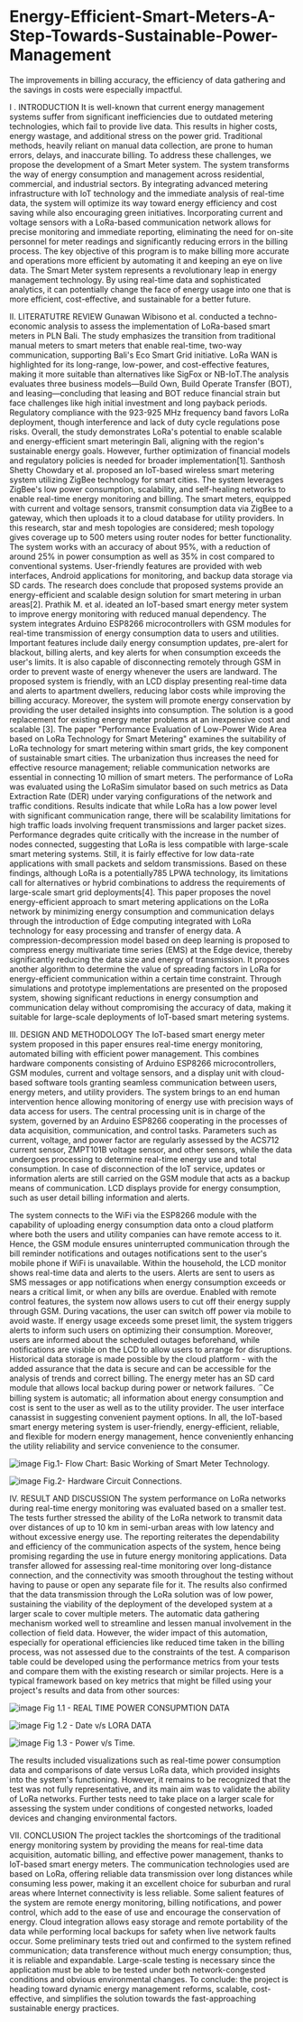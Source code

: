 # Energy-Efficient-Smart-Meters-A-Step-Towards-Sustainable-Power-Management
The improvements in billing accuracy, the efficiency of data gathering and the savings in costs were especially impactful.

I . INTRODUCTION
It is well-known that current energy management systems suffer from significant inefficiencies due to outdated metering technologies, which fail to provide live data. This results in higher costs, energy wastage, and additional stress on the power grid. Traditional methods, heavily reliant on manual data collection, are prone to human errors, delays, and inaccurate billing. To address these challenges, we propose the development of a Smart Meter system.
The system transforms the way of energy consumption and management across residential, commercial, and industrial sectors. By integrating advanced metering infrastructure with IoT technology and the immediate analysis of real-time data, the system will optimize its way toward energy efficiency and cost saving while also encouraging green initiatives. Incorporating current and voltage sensors with a LoRa-based communication network allows for precise monitoring and immediate reporting, eliminating the need for on-site personnel for meter readings and significantly reducing errors in the billing process. The key objective of this program is to make billing more accurate and operations more efficient by automating it and keeping an eye on live data. The Smart Meter system represents a revolutionary leap in energy management technology. By using real-time data and sophisticated analytics, it can potentially change the face of energy usage into one that is more efficient, cost-effective, and sustainable for a better future.

II. LITERATUTRE REVIEW
Gunawan Wibisono et al. conducted a techno-economic analysis to assess the implementation of LoRa-based smart meters in PLN Bali. The study emphasizes the transition from traditional manual meters to smart meters that enable real-time, two-way communication, supporting Bali's Eco Smart Grid initiative. LoRa WAN is highlighted for its long-range, low-power, and cost-effective features, making it more suitable than alternatives like SigFox or NB-IoT.The analysis evaluates three business models—Build Own, Build Operate Transfer (BOT), and leasing—concluding that leasing and BOT reduce financial strain but face challenges like high initial investment and long payback periods. Regulatory compliance with the 923-925 MHz frequency band favors LoRa deployment, though interference and lack of duty cycle regulations pose risks.
Overall, the study demonstrates LoRa's potential to enable scalable and energy-efficient smart meteringin Bali, aligning with the region's sustainable energy goals. However, further optimization of financial models and regulatory policies is needed for broader implementation[1].
Santhosh Shetty Chowdary et al. proposed an IoT-based wireless smart metering system utilizing ZigBee technology for smart cities. The system leverages ZigBee's low power consumption, scalability, and self-healing networks to enable real-time energy monitoring and billing. The smart meters, equipped with current and voltage sensors, transmit consumption data via ZigBee to a gateway, which then uploads it to a cloud database for utility providers.
In this research, star and mesh topologies are considered; mesh topology gives coverage up to 500 meters using router nodes for better functionality. The system works with an accuracy of about 95%, with a reduction of around 25% in power consumption as well as 35% in cost compared to conventional systems. User-friendly features are provided with web interfaces, Android applications for monitoring, and backup data storage via SD cards. The research does conclude that proposed systems provide an energy-efficient and scalable design solution for smart metering in urban areas[2].
Prathik M. et al. ideated an IoT-based smart energy meter system to improve energy monitoring with reduced manual dependency. The system integrates Arduino ESP8266 microcontrollers with GSM modules for real-time transmission of energy consumption data to users and utilities. Important features include daily energy consumption updates, pre-alert for blackout, billing alerts, and key alerts for when consumption exceeds the user's limits. It is also capable of disconnecting remotely through GSM in order to prevent waste of energy whenever the users are landward.
The proposed system is friendly, with an LCD display presenting real-time data and alerts to apartment dwellers, reducing labor costs while improving the billing accuracy. Moreover, the system will promote energy conservation by providing the user detailed insights into consumption. The solution is a good replacement for existing energy meter problems at an inexpensive cost and scalable [3]. 
The paper "Performance Evaluation of Low-Power Wide Area based on LoRa Technology for Smart Metering" examines the suitability of LoRa technology for smart metering within smart grids, the key component of sustainable smart cities. The urbanization thus increases the need for effective resource management; reliable communication networks are essential in connecting 10 million of smart meters. The performance of LoRa was evaluated using the LoRaSim simulator based on such metrics as Data Extraction Rate (DER) under varying configurations of the network and traffic conditions. Results indicate that while LoRa has a low power level with significant communication range, there will be scalability limitations for high traffic loads involving frequent transmissions and larger packet sizes. Performance degrades quite critically with the increase in the number of nodes connected, suggesting that LoRa is less compatible with large-scale smart metering systems. Still, it is fairly effective for low data-rate applications with small packets and seldom transmissions. Based on these findings, although LoRa is a potentially785 LPWA technology, its limitations call for alternatives or hybrid combinations to address the requirements of large-scale smart grid deployments[4].
This paper proposes the novel energy-efficient approach to smart metering applications on the LoRa network by minimizing energy consumption and communication delays through the introduction of Edge computing integrated with LoRa technology for easy processing and transfer of energy data. A compression-decompression model based on deep learning is proposed to compress energy multivariate time series (EMS) at the Edge device, thereby significantly reducing the data size and energy of transmission. It proposes another algorithm to determine the value of spreading factors in LoRa for energy-efficient communication within a certain time constraint. Through simulations and prototype implementations are presented on the proposed system, showing significant reductions in energy consumption and communication delay without compromising the accuracy of data, making it suitable for large-scale deployments of IoT-based smart metering systems.

III. DESIGN AND METHODOLOGY
The IoT-based smart energy meter system proposed in this paper ensures real-time energy monitoring, automated billing with efficient power management. This combines hardware components consisting of Arduino ESP8266 microcontrollers, GSM modules, current and voltage sensors, and a display unit with cloud-based software tools granting seamless communication between users, energy meters, and utility providers. The system brings to an end human intervention hence allowing monitoring of energy use with precision ways of data access for users. The central processing unit is in charge of the system, 
governed by an Arduino ESP8266 cooperating in the processes of data acquisition, communication, and control tasks. Parameters such as current, voltage, and power factor are regularly assessed by the ACS712 current sensor, ZMPT101B voltage sensor, and other sensors, while the data undergoes processing to determine real-time energy use and total consumption. In case of disconnection of the IoT service, updates or information alerts are still carried on the GSM module that acts as a backup means of communication. LCD displays provide for energy consumption, such as user detail billing information and alerts.

The system connects to the WiFi via the ESP8266 module with the capability of uploading energy consumption data onto a cloud platform where both the users and utility companies can have remote access to it. Hence, the GSM module ensures uninterrupted communication through the bill reminder notifications and outages notifications sent to the user's mobile phone if WiFi is unavailable. Within the household, the LCD monitor shows real-time data and alerts to the users. Alerts are sent to users as SMS messages or app notifications when energy consumption exceeds or nears a critical limit, or when any bills are overdue. Enabled with remote control features, the system now allows users to cut off their energy supply through GSM. During vacations, the user can switch off power via mobile to avoid waste. If energy usage exceeds some preset limit, the system triggers alerts to inform such users on optimizing their consumption. Moreover, users are informed about the scheduled outages beforehand, while notifications are visible on the LCD to allow users to arrange for disruptions. Historical data storage is made possible by the cloud platform - with the added assurance that the data is secure and can be accessible for the analysis of trends and correct billing. The energy meter has an SD card module that allows local backup during power or network failures.
ିCe billing system is automatic; all information about energy consumption and cost is sent to the user as well as to the utility provider. The user interface canassist in suggesting convenient payment options. In all, the IoT-based smart energy metering system is user-friendly, energy-efficient, reliable, and flexible for modern energy management, hence conveniently enhancing the utility reliability and service convenience to the consumer.


![image](https://github.com/user-attachments/assets/b79ed3db-1cbd-4588-95dc-c3654414d0b3)
Fig.1- Flow Chart: Basic Working of Smart Meter Technology.

![image](https://github.com/user-attachments/assets/2dc162d5-332a-4516-a707-e5e3dbd96b4e)
Fig.2- Hardware Circuit Connections.


IV. RESULT AND DISCUSSION
The system performance on LoRa networks during real-time energy monitoring was evaluated based on a smaller test. The tests further stressed the ability of the LoRa network to transmit data over distances of up to 10 km in semi-urban areas with low latency and without excessive energy use. The reporting reiterates the dependability and efficiency of the communication aspects of the system, hence being promising regarding the use in future energy monitoring applications. Data transfer allowed for assessing real-time monitoring over long-distance connection, and the connectivity was smooth throughout the testing without having to pause or open any separate file for it.
The results also confirmed that the data transmission through the LoRa solution was of low power, sustaining the viability of the deployment of the developed system at a larger scale to cover multiple meters. The automatic data gathering mechanism worked well to streamline and lessen manual involvement in the collection of field data. However, the wider impact of this automation, especially for operational efficiencies like reduced time taken in the billing process, was not assessed due to the constraints of the test. 
A comparison table could be developed using the performance metrics from your tests and compare them with the existing research or similar projects. Here is a typical framework based on key metrics that might be filled using your project's results and data from other sources:



![image](https://github.com/user-attachments/assets/5a5809ee-2429-4065-8c72-e55c9c922403)
Fig 1.1 -  REAL TIME POWER CONSUPMTION DATA

![image](https://github.com/user-attachments/assets/a3259af0-6e66-4610-b554-611456831d49)
Fig 1.2 - Date v/s LORA DATA

![image](https://github.com/user-attachments/assets/ce70bdd4-aba8-41fa-8cd1-6c1e26d392a1)
Fig 1.3 - Power v/s Time.


The results included visualizations such as real-time power consumption data and comparisons of date versus LoRa data, which provided insights into the system's functioning. However, it remains to be recognized that the test was not fully representative, and its main aim was to validate the ability of LoRa networks. Further tests need to take place on a larger scale for assessing the system under conditions of congested networks, loaded devices and changing environmental factors.

VII. CONCLUSION
The project tackles the shortcomings of the traditional energy monitoring system by providing the means for real-time data acquisition, automatic billing, and effective power management, thanks to IoT-based smart energy meters. The communication technologies used are based on LoRa, offering reliable data transmission over long distances while consuming less power, making it an excellent choice for suburban and rural areas where Internet connectivity is less reliable. Some salient features of the system are remote energy monitoring, billing notifications, and power control, which add to the ease of use and encourage the conservation of energy. Cloud integration allows easy storage and remote portability of the data while performing local backups for safety when live network faults occur.
Some preliminary tests tried out and confirmed to the system refined communication; data transference without much energy consumption; thus, it is reliable and expandable. Large-scale testing is necessary since the application must be able to be tested under both network-congested conditions and obvious environmental changes. To conclude: the project is heading toward dynamic energy management reforms, scalable, cost-effective, and simplifies the solution towards the fast-approaching sustainable energy practices.
